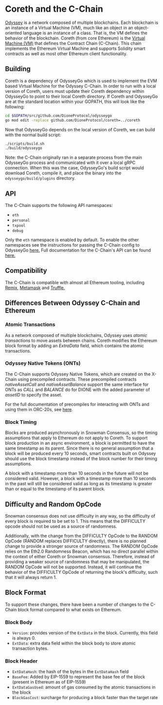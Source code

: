 # Coreth and the C-Chain

[Odyssey](https://docs.dioneprotocol.com/learn/platform-overview) is a network composed of multiple blockchains.
Each blockchain is an instance of a Virtual Machine (VM), much like an object in an object-oriented language is an instance of a class.
That is, the VM defines the behavior of the blockchain.
Coreth (from core Ethereum) is the [Virtual Machine (VM)](https://docs.dioneprotocol.com/learn/platform-overview#virtual-machines) that defines the Contract Chain (C-Chain).
This chain implements the Ethereum Virtual Machine and supports Solidity smart contracts as well as most other Ethereum client functionality.

## Building

Coreth is a dependency of OdysseyGo which is used to implement the EVM based Virtual Machine for the Odyssey C-Chain. In order to run with a local version of Coreth, users must update their Coreth dependency within OdysseyGo to point to their local Coreth directory. If Coreth and OdysseyGo are at the standard location within your GOPATH, this will look like the following:

```bash
cd $GOPATH/src/github.com/DioneProtocol/odysseygo
go mod edit -replace github.com/DioneProtocol/coreth=../coreth
```

Now that OdysseyGo depends on the local version of Coreth, we can build with the normal build script:

```bash
./scripts/build.sh
./build/odysseygo
```

Note: the C-Chain originally ran in a separate process from the main OdysseyGo process and communicated with it over a local gRPC connection. When this was the case, OdysseyGo's build script would download Coreth, compile it, and place the binary into the `odysseygo/build/plugins` directory.

## API

The C-Chain supports the following API namespaces:

- `eth`
- `personal`
- `txpool`
- `debug`

Only the `eth` namespace is enabled by default. 
To enable the other namespaces see the instructions for passing the C-Chain config to OdysseyGo [here.](https://docs.dioneprotocol.com/nodes/maintain/chain-config-flags/#c-chain-configs)
Full documentation for the C-Chain's API can be found [here.](https://docs.dioneprotocol.com/apis/odysseygo/apis/c-chain/)

## Compatibility

The C-Chain is compatible with almost all Ethereum tooling, including [Remix,](https://docs.dioneprotocol.com/build/tutorials/smart-contracts/deploy-a-smart-contract-on-odyssey-using-remix-and-metamask) [Metamask](https://docs.dioneprotocol.com/build/tutorials/smart-contracts/deploy-a-smart-contract-on-odyssey-using-remix-and-metamask) and [Truffle.](https://docs.dioneprotocol.com/build/tutorials/smart-contracts/using-truffle-with-the-odyssey-c-chain)

## Differences Between Odyssey C-Chain and Ethereum

### Atomic Transactions

As a network composed of multiple blockchains, Odyssey uses *atomic transactions* to move assets between chains. Coreth modifies the Ethereum block format by adding an *ExtraData* field, which contains the atomic transactions.

### Odyssey Native Tokens (ONTs)

The C-Chain supports Odyssey Native Tokens, which are created on the X-Chain using precompiled contracts. These precompiled contracts *nativeAssetCall* and *nativeAssetBalance* support the same interface for ONTs as *CALL* and *BALANCE* do for DIONE with the added parameter of *assetID* to specify the asset.

For the full documentation of precompiles for interacting with ONTs and using them in ORC-20s, see [here](https://docs.dioneprotocol.com/build/references/coreth-arc20s).

### Block Timing

Blocks are produced asynchronously in Snowman Consensus, so the timing assumptions that apply to Ethereum do not apply to Coreth. To support block production in an async environment, a block is permitted to have the same timestamp as its parent. Since there is no general assumption that a block will be produced every 10 seconds, smart contracts built on Odyssey should use the block timestamp instead of the block number for their timing assumptions.

A block with a timestamp more than 10 seconds in the future will not be considered valid. However, a block with a timestamp more than 10 seconds in the past will still be considered valid as long as its timestamp is greater than or equal to the timestamp of its parent block.

## Difficulty and Random OpCode

Snowman consensus does not use difficulty in any way, so the difficulty of every block is required to be set to 1. This means that the DIFFICULTY opcode should not be used as a source of randomness.

Additionally, with the change from the DIFFICULTY OpCode to the RANDOM OpCode (RANDOM replaces DIFFICULTY directly), there is no planned change to provide a stronger source of randomness. The RANDOM OpCode relies on the Eth2.0 Randomness Beacon, which has no direct parallel within the context of either Coreth or Snowman consensus. Therefore, instead of providing a weaker source of randomness that may be manipulated, the RANDOM OpCode will not be supported. Instead, it will continue the behavior of the DIFFICULTY OpCode of returning the block's difficulty, such that it will always return 1.

## Block Format

To support these changes, there have been a number of changes to the C-Chain block format compared to what exists on Ethereum.

### Block Body

* `Version`: provides version of the `ExtData` in the block. Currently, this field is always 0.
* `ExtData`: extra data field within the block body to store atomic transaction bytes.

### Block Header

* `ExtDataHash`: the hash of the bytes in the `ExtDataHash` field
* `BaseFee`: Added by EIP-1559 to represent the base fee of the block (present in Ethereum as of EIP-1559)
* `ExtDataGasUsed`: amount of gas consumed by the atomic transactions in the block
* `BlockGasCost`: surcharge for producing a block faster than the target rate

